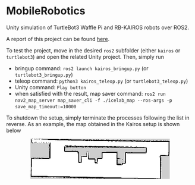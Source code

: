 # MobileRobotics
Unity simulation of TurtleBot3 Waffle Pi and RB-KAIROS robots over ROS2.

A report of this project can be found [here](https://www.overleaf.com/read/qfqdpnxpnphg).

To test the project, move in the desired `ros2` subfolder (either `kairos` or `turtlebot3`) and open the related Unity project. Then, simply run
- bringup command: `ros2 launch kairos_bringup.py` (or `turtlebot3_bringup.py`)
- teleop command: `python3 kairos_teleop.py` (or `turtlebot3_teleop.py`)
- Unity command: `Play button`
- when satisfied with the result, map saver command: `ros2 run nav2_map_server map_saver_cli -f ./icelab_map --ros-args -p save_map_timeout:=10000`

To shutdown the setup, simply terminate the processes following the list in reverse. As an example, the map obtained in the Kairos setup is shown below

<p align="center">
  <img src="doc/icelab_map.png" alt="ICE Lab map obtained from Kairos SLAM" />
</p>